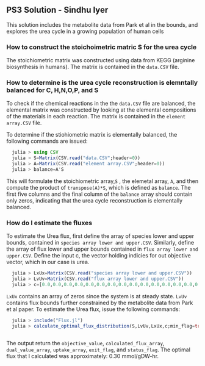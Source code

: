 ## PS3 Solution - Sindhu Iyer
This solution includes the metabolite data from Park et al in the bounds, and explores the urea cycle in a growing population of human cells

### How to construct the stoichoimetric matric S for the urea cycle
The stoichiometric matrix was constructed using data from KEGG (arginine biosynthesis in humans). The matrix is contained in the ``data.CSV`` file.

### How to determine is the urea cycle reconstruction is elemntally balanced for C, H,N,O,P, and S
To check if the chemical reactions in the the ``data.CSV`` file are balanced, the elemental matrix was constructed by looking at the elemental compositions of the materials in each reaction. The matrix is contained in the ``element array.CSV`` file.

To determine if the stiohiometric matrix is elementally balanced, the following commands are issued:

  ```jl
    julia > using CSV
    julia > S=Matrix(CSV.read("data.CSV";header=0))
    julia > A=Matrix(CSV.read("element array.CSV";header=0))
    julia > balance=A'S
  ```
This will formulate the stoichiometric array,``S`` , the elemetal array, ``A``,  and then compute the product of ``transpose(A)*S``, which is defined as ``balance``. The first five columns and the final column of the ``balance`` array should contain only zeros, indicating that the urea cycle reconstruction is elementally balanced.

### How do I estimate the fluxes
To estimate the Urea flux, first define the array of species lower and upper bounds, contained in ``species array lower and upper.CSV``. Similarly, define the array of flux lower and upper bounds contained in ``flux array lower and upper.CSV``. Define the input c, the vector holding indicies for out objective vector, which in our case is urea.

  ```jl
    julia > LxUx=Matrix(CSV.read("species array lower and upper.CSV"))
    julia > LvUv=Matrix(CSV.read("flux array lower and upper.CSV"))
    julia > c=[0.0,0.0,0.0,0.0,0.0,0.0,0.0,0.0,0.0,0.0,0.0,0.0,0.0,0.0,0.0,-1.0,0.0,0.0,0.0,0.0,0.0]
  ```
``LxUx`` contains an array of zeros since the system is at steady state. ``LvUv`` contains flux bounds further constrained by the metabolite data from Park et al paper. To estimate the Urea flux, issue the following commands:

  ```jl
    julia > include("Flux.jl")
    julia > calculate_optimal_flux_distribution(S,LvUv,LxUx,c;min_flag=true)
    
  ```

The output return the ``objective_value``, ``calculated_flux_array``, ``dual_value_array``, ``uptake_array``, ``exit_flag``, and ``status_flag``. The optimal flux that I calculated was approximately: 0.30 mmol/gDW-hr.



